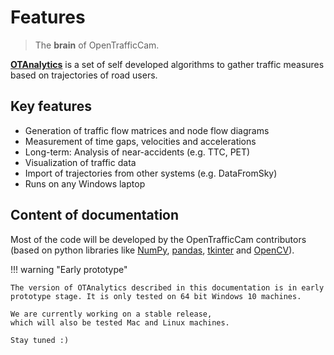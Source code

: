 # Features

> The **brain** of OpenTrafficCam.

[**OTAnalytics**](https://github.com/OpenTrafficCam/OTAnalytics) is a set of self developed algorithms to gather traffic measures based on trajectories of road users.

## Key features

* Generation of traffic flow matrices and node flow diagrams
* Measurement of time gaps, velocities and accelerations
* Long-term: Analysis of near-accidents (e.g. TTC, PET)
* Visualization of traffic data
* Import of trajectories from other systems (e.g. DataFromSky)
* Runs on any Windows laptop

## Content of documentation

<!-- TODO Create content, and add links to content pages, links to the software then on the content pages -->

Most of the code will be developed by the OpenTrafficCam contributors (based on python libraries like [NumPy](https://numpy.org/), [pandas](https://pandas.pydata.org/), [tkinter](https://docs.python.org/3/library/tkinter.html) and [OpenCV](https://opencv.org/)).

!!! warning "Early prototype"

    The version of OTAnalytics described in this documentation is in early
    prototype stage. It is only tested on 64 bit Windows 10 machines.

    We are currently working on a stable release,
    which will also be tested Mac and Linux machines.
    
    Stay tuned :)
